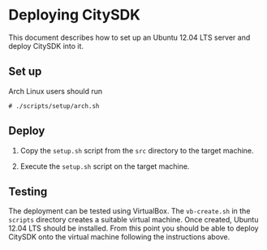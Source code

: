 Deploying CitySDK
=================

This document describes how to set up an Ubuntu 12.04 LTS server and deploy
CitySDK into it.


Set up
------

Arch Linux users should run

    # ./scripts/setup/arch.sh


Deploy
------

1.  Copy the `setup.sh` script from the `src` directory to the target machine.

2.  Execute the `setup.sh` script on the target machine.


Testing
-------

The deployment can be tested using VirtualBox. The `vb-create.sh` in the
`scripts` directory creates a suitable virtual machine. Once created, Ubuntu
12.04 LTS should be installed. From this point you should be able to deploy
CitySDK onto the virtual machine following the instructions above.

